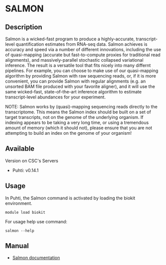 # SALMON

## Description

Salmon is a wicked-fast program to produce a highly-accurate, transcript-level quantification estimates from RNA-seq data. Salmon achieves is accuracy and speed via a number of different innovations, including the use of quasi-mapping (accurate but fast-to-compute proxies for traditional read alignments), and massively-parallel stochastic collapsed variational inference. The result is a versatile tool that fits nicely into many differnt pipelines. For example, you can choose to make use of our quasi-mapping algorithm by providing Salmon with raw sequencing reads, or, if it is more convenient, you can provide Salmon with regular alignments (e.g. an unsorted BAM file produced with your favorite aligner), and it will use the same wicked-fast, state-of-the-art inference algorithm to estimate transcript-level abundances for your experiment.

NOTE: Salmon works by (quasi)-mapping sequencing reads directly to the transcriptome. This means the Salmon index should be built on a set of target transcripts, not on the genome of the underlying organism. If indexing appears to be taking a very long time, or using a tremendous amount of memory (which it should not), please ensure that you are not attempting to build an index on the genome of your organism!


## Available

Version on CSC's Servers

-   Puhti: v0.14.1

## Usage

In Puhti, the Salmon command is activated by loading the biokit environment.

```text
module load biokit
```
For usage help use command:
```text
salmon --help
```



## Manual

*   [Salmon documentation](https://salmon.readthedocs.io/en/latest/)





